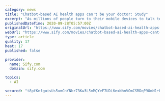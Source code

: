 ```yaml
---
category: news
title: "Chatbot-based AI health apps can't be your doctor: Study"
excerpt: "As millions of people turn to their mobile devices to talk to chatbot-based health apps, researchers have revealed that existing apps lack the functions to support the full diagnostic process of a traditional visit to a medical facility."
publishedDateTime: 2020-09-28T05:57:00Z
originalUrl: "https://www.sify.com/movies/chatbot-based-ai-health-apps-cant-be-your-doctor-study-news-bollywood-uj2fPvefhgicc.html"
webUrl: "https://www.sify.com/movies/chatbot-based-ai-health-apps-cant-be-your-doctor-study-news-bollywood-uj2fPvefhgicc.html"
type: article
quality: 17
heat: 17
published: false

provider:
  name: Sify.com
  domain: sify.com

topics:
  - AI

secured: "t8pfKnfguivUs5umCnYNbr73Kw3L5mMQYeF7UDL6exNhnVOmCSRDqP9OmN1+F02yWqYBtRREevzLRR9SemMf/udOQ9KZZLCo7QgPHNtxp/es6VsJWgtV0kg0jveOBH3NeTt3ZwInUjdWdjKyTwJlfm7nBsxP4rdTDmYJ2aerJxORvHcBTWOVwQQBJnUaxlpX3q7mNb1HgO3D7aHqxUr95N5X4hgEBy0y3PuzM2nlcTOmfCJ67f4DB8M8Gev5b1N5OFNqagpF9ptU9eJGsWY2Q8YQGSYfTOR2QZCyWHeEwsVS9KBtKoMRFUeLqTbgu3/n1aW4dGcSpdopI4xD0uC7WZ5K2epcW2ZaN/a7gSudDC8=;CCX9LWi6AhXIpPf0QNoBaw=="
---
```


